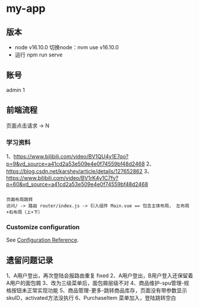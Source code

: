 # my-app

## 版本
- node v16.10.0  切换node：nvm use v16.10.0
- 运行 npm run serve

## 账号
admin 1

## 前端流程
页面点击请求 → N

### 学习资料
1、https://www.bilibili.com/video/BV1QU4y1E7qo?p=9&vd_source=a41cd2a53e509e4e0f74559bf48d2468
2、https://blog.csdn.net/karshey/article/details/127652862
3、https://www.bilibili.com/video/BV1rK4y1C7fv?p=60&vd_source=a41cd2a53e509e4e0f74559bf48d2468

### 
```vue
页面布局跳转
访问/ -> 路由 router/index.js -> 引入组件 Main.vue == 包含主体布局， 左布局+右布局（上+下）
```

### Customize configuration
See [Configuration Reference](https://cli.vuejs.org/config/).

## 遗留问题记录
1、A用户登出，再次登陆会报路由重复      fixed
2、A用户登出，B用户登入还保留着A用户的面包屑
3、改为三级菜单后，面包屑层级不对
4、商品维护-spu管理-规格按钮未正常实现功能
5、商品管理-更多-跳转商品库存，页面没有带参数显示skuID，activated方法没执行
6、PurchaseItem 菜单加入，登陆跳转空白



